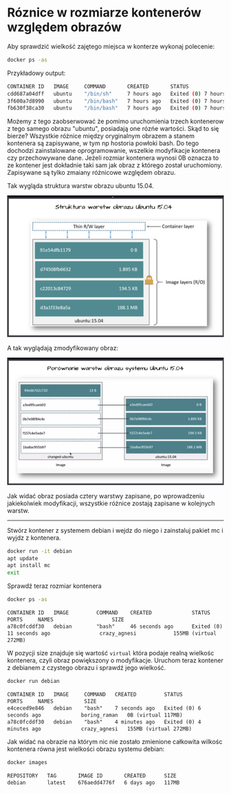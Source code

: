 <h1> Róznice w rozmiarze kontenerów względem obrazów </h1>

Aby sprawdzić wielkość zajętego miejsca w konterze wykonaj polecenie:
```bash
docker ps -as
```

Przykładowy output:
```bash
CONTAINER ID   IMAGE     COMMAND       CREATED       STATUS                   PORTS     NAMES                 SIZE
cdd687a04dff   ubuntu    "/bin/sh"     7 hours ago   Exited (0) 7 hours ago             loving_jackson        0B (virtual 77.8MB)
3f600a7d8990   ubuntu    "/bin/bash"   7 hours ago   Exited (0) 7 hours ago             relaxed_ride          12B (virtual 77.8MB)
fb630f38ca30   ubuntu    "/bin/bash"   7 hours ago   Exited (0) 7 hours ago             suspicious_lovelace   5B (virtual 77.8MB)
```

Możemy z tego zaobserwować że pomimo uruchomienia trzech kontenerow z tego samego obrazu "ubuntu", posiadają one rózńe wartości. Skąd to się bierze?
Wszystkie różnice między oryginalnym obrazem a stanem kontenera są zapisywane, w tym np hostoria powłoki bash. Do tego dochodzi zainstalowane oprogramowanie, wszelkie modyfikacje kontenera czy przechowywane dane. Jeżeli rozmiar kontenera wynosi 0B oznacza to ze kontener jest dokładnie taki sam jak obraz z którego został uruchomiony. Zapisywane są tylko zmaiany różnicowe względem obrazu. 


Tak wygląda struktura warstw obrazu ubuntu 15.04. 

![docker image](/grafiki/ubuntu_15_04_struktura_warstw.png)

A tak wyglądają zmodyfikowany obraz:

![docker image](/grafiki/ubuntu_15_04_warstwy.png) 

Jak widać obraz posiada cztery warstwy zapisane, po wprowadzeniu jakiekolwiek modyfikacji, wszystkie różnice zostają zapisane w kolejnych warstw. 
___

Stwórz kontener z systemem debian i wejdz do niego i zainstaluj pakiet mc i wyjdz z kontenera.

```bash
docker run -it debian
apt update
apt install mc
exit
```

Sprawdź teraz rozmiar kontenera

```bash
docker ps -as
```
```
CONTAINER ID   IMAGE         COMMAND    CREATED             STATUS                         PORTS     NAMES                   SIZE
a78c0fcddf30   debian        "bash"     46 seconds ago      Exited (0) 11 seconds ago                crazy_agnesi            155MB (virtual 272MB)
```
W pozycji size znajduje się wartość `virtual` która podaje realną wielkośc kontenera, czyli obraz powiększony o modyfikacje. Uruchom teraz kontener z debianem z czystego obrazu i sprawdź jego wielkość.

```bash
docker run debian
```
```
CONTAINER ID   IMAGE     COMMAND   CREATED         STATUS                     PORTS     NAMES          SIZE
e4ceced9e846   debian    "bash"    7 seconds ago   Exited (0) 6 seconds ago             boring_raman   0B (virtual 117MB)
a78c0fcddf30   debian    "bash"    4 minutes ago   Exited (0) 4 minutes ago             crazy_agnesi   155MB (virtual 272MB)
```
Jak widać na obrazie na którym nic nie zostało zmienione całkowita wilkośc kontenera równa jest wielkości obrazu systemu debian:

```bash
docker images
```
```
REPOSITORY   TAG       IMAGE ID       CREATED      SIZE
debian       latest    676aedd4776f   6 days ago   117MB
```